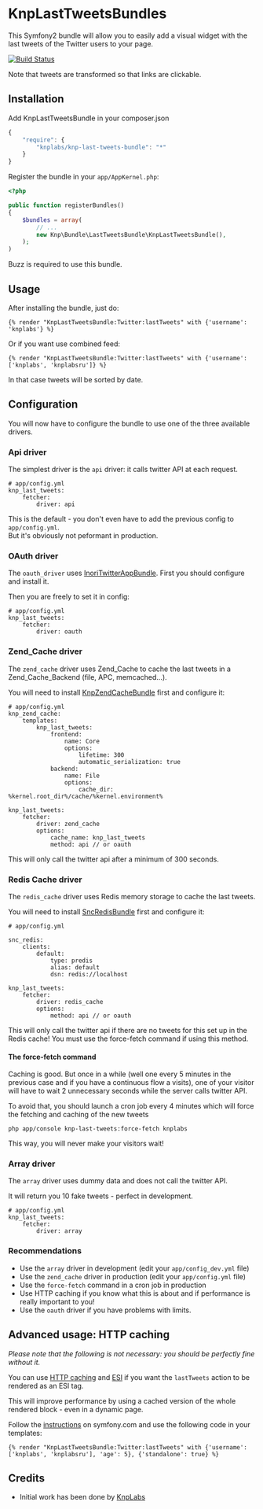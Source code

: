 # KnpLastTweetsBundles

This Symfony2 bundle will allow you to easily add a visual widget with the
last tweets of the Twitter users to your page.

[![Build Status](https://secure.travis-ci.org/KnpLabs/KnpLastTweetsBundle.png?branch=master)](http://travis-ci.org/KnpLabs/KnpLastTweetsBundle)

Note that tweets are transformed so that links are clickable.

## Installation

Add KnpLastTweetsBundle in your composer.json

```js
{
    "require": {
        "knplabs/knp-last-tweets-bundle": "*"
    }
}
```

Register the bundle in your `app/AppKernel.php`:

```php
<?php

public function registerBundles()
{
    $bundles = array(
        // ...
        new Knp\Bundle\LastTweetsBundle\KnpLastTweetsBundle(),
    );
)
```

Buzz is required to use this bundle.

## Usage

After installing the bundle, just do:

```jinja
{% render "KnpLastTweetsBundle:Twitter:lastTweets" with {'username': 'knplabs'} %}
```

Or if you want use combined feed:

```jinja
{% render "KnpLastTweetsBundle:Twitter:lastTweets" with {'username': ['knplabs', 'knplabsru']} %}
```

In that case tweets will be sorted by date.

## Configuration

You will now have to configure the bundle to use one of the three available drivers.

### Api driver

The simplest driver is the `api` driver: it calls twitter API at each request.

```jinja
# app/config.yml
knp_last_tweets:
    fetcher:
        driver: api
```

This is the default - you don't even have to add the previous config to `app/config.yml`.  
But it's obviously not peformant in production.

### OAuth driver

The `oauth_driver` uses [InoriTwitterAppBundle](https://github.com/Inori/InoriTwitterAppBundle/blob/master/README.md).
First you should configure and install it.

Then you are freely to set it in config:
```jinja
# app/config.yml
knp_last_tweets:
    fetcher:
        driver: oauth
```

### Zend_Cache driver

The `zend_cache` driver uses Zend_Cache to cache the last tweets in a Zend_Cache_Backend (file, APC, memcached…).

You will need to install [KnpZendCacheBundle](https://github.com/KnpLabs/KnpZendCacheBundle) first
and configure it:

```jinja
# app/config.yml
knp_zend_cache:
    templates:
        knp_last_tweets:
            frontend:
                name: Core
                options:
                    lifetime: 300
                    automatic_serialization: true
            backend:
                name: File
                options:
                    cache_dir: %kernel.root_dir%/cache/%kernel.environment%

knp_last_tweets:
    fetcher:
        driver: zend_cache
        options:
            cache_name: knp_last_tweets
            method: api // or oauth
```

This will only call the twitter api after a minimum of 300 seconds.

### Redis Cache driver

The `redis_cache` driver uses Redis memory storage to cache the last tweets.

You will need to install [SncRedisBundle](https://github.com/snc/SncRedisBundle) first
and configure it:

```jinja
# app/config.yml

snc_redis:
    clients:
        default:
            type: predis
            alias: default
            dsn: redis://localhost

knp_last_tweets:
    fetcher:
        driver: redis_cache
        options:
            method: api // or oauth
```

This will only call the twitter api if there are no tweets for this set up in the Redis cache! You must use the force-fetch command if using this method.

#### The force-fetch command

Caching is good. But once in a while (well one every 5 minutes in the previous case and if you have a continuous flow a visits), one of your visitor will have to wait 2 unnecessary seconds while the server calls twitter API.

To avoid that, you should launch a cron job every 4 minutes which will force the fetching and caching of the new tweets

    php app/console knp-last-tweets:force-fetch knplabs

This way, you will never make your visitors wait!

### Array driver

The `array` driver uses dummy data and does not call the twitter API.

It will return you 10 fake tweets - perfect in development.

```jinja
# app/config.yml
knp_last_tweets:
    fetcher:
        driver: array
```

### Recommendations

* Use the `array` driver in development (edit your `app/config_dev.yml` file)
* Use the `zend_cache` driver in production (edit your `app/config.yml` file)
* Use the `force-fetch` command in a cron job in production
* Use HTTP caching if you know what this is about and if performance is really important to you!
* Use the `oauth` driver if you have problems with limits.

## Advanced usage: HTTP caching

*Please note that the following is not necessary: you should be perfectly
fine without it.*

You can use [HTTP caching](http://symfony.com/doc/2.0/book/http_cache.html) 
and [ESI](http://symfony.com/doc/2.0/book/http_cache.html#using-esi-in-symfony2)
if you want the `lastTweets` action to be rendered as an ESI tag.

This will improve performance by using a cached version of the whole
rendered block - even in a dynamic page.

Follow the [instructions](http://symfony.com/doc/2.0/book/http_cache.html) on symfony.com
and use the following code in your templates:

```jinja
{% render "KnpLastTweetsBundle:Twitter:lastTweets" with {'username': ['knplabs', 'knplabsru'], 'age': 5}, {'standalone': true} %}
```

## Credits

* Initial work has been done by [KnpLabs](http://knplabs.com/)
